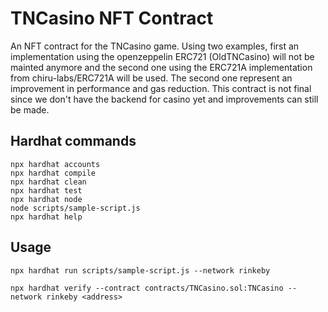 # TNCasino NFT Contract

An NFT contract for the TNCasino game. Using two examples, first an implementation using the openzeppelin ERC721 (OldTNCasino) will not be mainted anymore and the second one using the ERC721A implementation from chiru-labs/ERC721A will be used. The second one represent an improvement in performance and gas reduction. This contract is not final since we don't have the backend for casino yet and improvements can still be made.

## Hardhat commands

```shell
npx hardhat accounts
npx hardhat compile
npx hardhat clean
npx hardhat test
npx hardhat node
node scripts/sample-script.js
npx hardhat help
```

## Usage

```shell
npx hardhat run scripts/sample-script.js --network rinkeby

npx hardhat verify --contract contracts/TNCasino.sol:TNCasino --network rinkeby <address>
```
